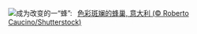 ![](https://www.bing.com/th?id=OHR.ColorfulBeehives_ZH-CN0180195770_UHD.jpg&w=1000)成为改变的一“蜂”:&nbsp;&ensp;[色彩斑斓的蜂巢, 意大利 (© Roberto Caucino/Shutterstock)](https://www.bing.com/th?id=OHR.ColorfulBeehives_ZH-CN0180195770_UHD.jpg)
<br><br/>
